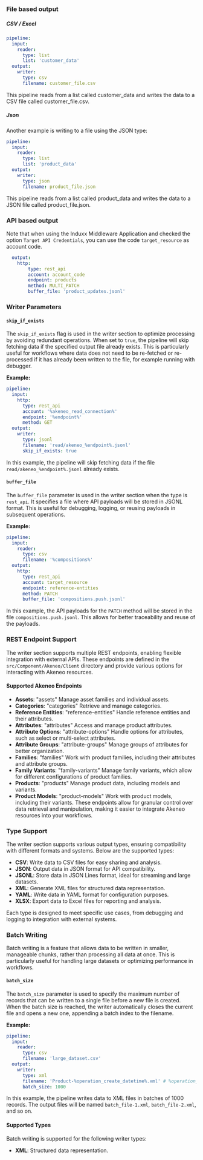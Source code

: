 ### File based output

##### CSV / Excel

```yaml
pipeline:
  input:
    reader:
      type: list
      list: 'customer_data'
  output:
    writer:
      type: csv
      filename: customer_file.csv
```
This pipeline reads from a list called customer_data and writes the data to a CSV file called customer_file.csv.

##### Json

Another example is writing to a file using the JSON type:

```yaml
pipeline:
  input:
    reader:
      type: list
      list: 'product_data'
  output:
    writer:
      type: json
      filename: product_file.json
```
This pipeline reads from a list called product_data and writes the data to a JSON file called product_file.json.

### API based output

Note that when using the Induxx Middleware Application and checked the option `Target API Credentials`, you can use the code `target_resource` as account code.

```yaml
  output:
    http:
        type: rest_api
        account: account_code
        endpoint: products
        method: MULTI_PATCH
        buffer_file: 'product_updates.jsonl'
```

### Writer Parameters

#### `skip_if_exists`
The `skip_if_exists` flag is used in the writer section to optimize processing by avoiding redundant operations. 
When set to `true`, the pipeline will skip fetching data if the specified output file already exists. 
This is particularly useful for workflows where data does not need to be re-fetched or re-processed if it has already been written to the file, for example running with debugger.

**Example:**
```yaml
pipeline:
  input:
    http:
      type: rest_api
      account: '%akeneo_read_connection%'
      endpoint: '%endpoint%'
      method: GET
  output:
    writer:
      type: jsonl
      filename: 'read/akeneo_%endpoint%.jsonl'
      skip_if_exists: true
```

In this example, the pipeline will skip fetching data if the file `read/akeneo_%endpoint%.jsonl` already exists.

#### `buffer_file`
The `buffer_file` parameter is used in the writer section when the type is `rest_api`. It specifies a file where API payloads will be stored in JSONL format. This is useful for debugging, logging, or reusing payloads in subsequent operations.

**Example:**
```yaml
pipeline:
  input:
    reader:
      type: csv
      filename: '%compositions%'
  output:
    http:
      type: rest_api
      account: target_resource
      endpoint: reference-entities
      method: PATCH
      buffer_file: 'compositions.push.jsonl'
```

In this example, the API payloads for the `PATCH` method will be stored in the file `compositions.push.jsonl`. 
This allows for better traceability and reuse of the payloads.

### REST Endpoint Support

The writer section supports multiple REST endpoints, enabling flexible integration with external APIs. These endpoints are defined in the `src/Component/Akeneo/Client` directory and provide various options for interacting with Akeneo resources.

#### Supported Akeneo Endpoints
- **Assets**: "assets" Manage asset families and individual assets.
- **Categories**: "categories" Retrieve and manage categories.
- **Reference Entities**: "reference-entities" Handle reference entities and their attributes.
- **Attributes**: "attributes" Access and manage product attributes.
- **Attribute Options**: "attribute-options" Handle options for attributes, such as select or multi-select attributes.
- **Attribute Groups**: "attribute-groups" Manage groups of attributes for better organization.
- **Families**: "families" Work with product families, including their attributes and attribute groups.
- **Family Variants**: "family-variants" Manage family variants, which allow for different configurations of product families.
- **Products**: "products" Manage product data, including models and variants.
- **Product Models**: "product-models" Work with product models, including their variants.
These endpoints allow for granular control over data retrieval and manipulation, making it easier to integrate Akeneo resources into your workflows.

### Type Support

The writer section supports various output types, ensuring compatibility with different formats and systems. Below are the supported types:

- **CSV**: Write data to CSV files for easy sharing and analysis.
- **JSON**: Output data in JSON format for API compatibility.
- **JSONL**: Store data in JSON Lines format, ideal for streaming and large datasets.
- **XML**: Generate XML files for structured data representation.
- **YAML**: Write data in YAML format for configuration purposes.
- **XLSX**: Export data to Excel files for reporting and analysis.

Each type is designed to meet specific use cases, from debugging and logging to integration with external systems.

### Batch Writing

Batch writing is a feature that allows data to be written in smaller, manageable chunks, rather than processing all data at once. This is particularly useful for handling large datasets or optimizing performance in workflows.

#### `batch_size`
The `batch_size` parameter is used to specify the maximum number of records that can be written to a single file before a new file is created. When the batch size is reached, the writer automatically closes the current file and opens a new one, appending a batch index to the filename.

**Example:**
```yaml
pipeline:
  input:
    reader:
      type: csv
      filename: 'large_dataset.csv'
  output:
    writer:
      type: xml
      filename: 'Product-%operation_create_datetime%.xml' # %operation_create_datetime% comes from the operation context
      batch_size: 1000
```
In this example, the pipeline writes data to XML files in batches of 1000 records. The output files will be named `batch_file-1.xml`, `batch_file-2.xml`, and so on.

#### Supported Types
Batch writing is supported for the following writer types:
- **XML**: Structured data representation.
